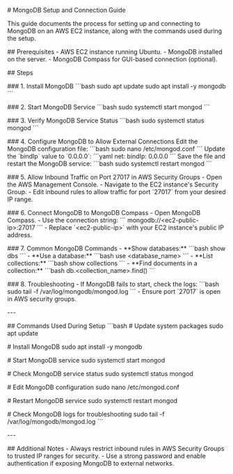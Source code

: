 \# MongoDB Setup and Connection Guide

This guide documents the process for setting up and connecting to
MongoDB on an AWS EC2 instance, along with the commands used during the
setup.

\## Prerequisites - AWS EC2 instance running Ubuntu. - MongoDB installed
on the server. - MongoDB Compass for GUI-based connection (optional).

\## Steps

\### 1. Install MongoDB \`\`\`bash sudo apt update sudo apt install -y
mongodb \`\`\`

\### 2. Start MongoDB Service \`\`\`bash sudo systemctl start mongod
\`\`\`

\### 3. Verify MongoDB Service Status \`\`\`bash sudo systemctl status
mongod \`\`\`

\### 4. Configure MongoDB to Allow External Connections Edit the MongoDB
configuration file: \`\`\`bash sudo nano /etc/mongod.conf \`\`\` Update
the \`bindIp\` value to \`0.0.0.0\`: \`\`\`yaml net: bindIp: 0.0.0.0
\`\`\` Save the file and restart the MongoDB service: \`\`\`bash sudo
systemctl restart mongod \`\`\`

\### 5. Allow Inbound Traffic on Port 27017 in AWS Security Groups -
Open the AWS Management Console. - Navigate to the EC2 instance\'s
Security Group. - Edit inbound rules to allow traffic for port \`27017\`
from your desired IP range.

\### 6. Connect MongoDB to MongoDB Compass - Open MongoDB Compass. - Use
the connection string: \`\`\` mongodb://\<ec2-public-ip\>:27017 \`\`\` -
Replace \`\<ec2-public-ip\>\` with your EC2 instance\'s public IP
address.

\### 7. Common MongoDB Commands - \*\*Show databases:\*\* \`\`\`bash
show dbs \`\`\` - \*\*Use a database:\*\* \`\`\`bash use
\<database_name\> \`\`\` - \*\*List collections:\*\* \`\`\`bash show
collections \`\`\` - \*\*Find documents in a collection:\*\* \`\`\`bash
db.\<collection_name\>.find() \`\`\`

\### 8. Troubleshooting - If MongoDB fails to start, check the logs:
\`\`\`bash sudo tail -f /var/log/mongodb/mongod.log \`\`\` - Ensure port
\`27017\` is open in AWS security groups.

\-\--

\## Commands Used During Setup \`\`\`bash \# Update system packages sudo
apt update

\# Install MongoDB sudo apt install -y mongodb

\# Start MongoDB service sudo systemctl start mongod

\# Check MongoDB service status sudo systemctl status mongod

\# Edit MongoDB configuration sudo nano /etc/mongod.conf

\# Restart MongoDB service sudo systemctl restart mongod

\# Check MongoDB logs for troubleshooting sudo tail -f
/var/log/mongodb/mongod.log \`\`\`

\-\--

\## Additional Notes - Always restrict inbound rules in AWS Security
Groups to trusted IP ranges for security. - Use a strong password and
enable authentication if exposing MongoDB to external networks.
